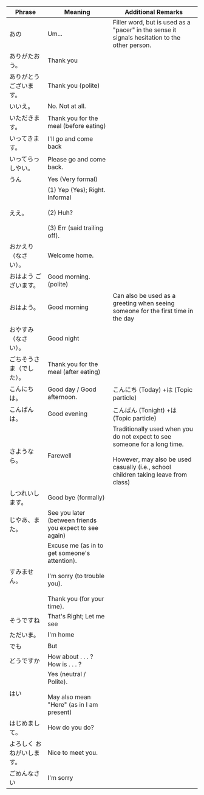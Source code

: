 
| Phrase        | Meaning                                                                                                             | Additional Remarks                                                                                                                                                   |
| ------------- | ------------------------------------------------------------------------------------------------------------------- | -------------------------------------------------------------------------------------------------------------------------------------------------------------------- |
| あの            | Um...                                                                                                               | Filler word, but  is used as a "pacer" in the sense it signals hesitation to the other person.                                                                       |
| ありがたおう。<br>   | Thank you                                                                                                           |                                                                                                                                                                      |
| ありがとう ございます。  | Thank you (polite)                                                                                                  |                                                                                                                                                                      |
| いいえ。          | No. Not at all.                                                                                                     |                                                                                                                                                                      |
| いただきます。       | Thank you for the meal (before eating)                                                                              |                                                                                                                                                                      |
| いってきます。       | I'll go and come back                                                                                               |                                                                                                                                                                      |
| いってらっしやい。     | Please go and come back.                                                                                            |                                                                                                                                                                      |
| うん            | Yes (Very formal)                                                                                                   |                                                                                                                                                                      |
| ええ。           | (1) Yep (Yes); Right. Informal<br><br>(2) Huh?<br><br>(3) Err (said trailing off).                                  |                                                                                                                                                                      |
| おかえり（なさい）。    | Welcome home.                                                                                                       |                                                                                                                                                                      |
| おはよう ございます。   | Good morning. (polite)                                                                                              |                                                                                                                                                                      |
| おはよう。         | Good morning                                                                                                        | Can also be used as a greeting when seeing someone for the first time in the day                                                                                     |
| おやすみ（なさい）。    | Good night                                                                                                          |                                                                                                                                                                      |
| ごちそうさま（でした）。  | Thank you for the meal (after eating)                                                                               |                                                                                                                                                                      |
| こんにちは。        | Good day / Good afternoon.                                                                                          | こんにち (Today) +は (Topic particle)                                                                                                                                     |
| こんばんは。        | Good evening                                                                                                        | こんばん (Tonight) +は (Topic particle)                                                                                                                                   |
| さようなら。        | Farewell                                                                                                            | Traditionally used when you do not expect to see someone for  a long time.<br><br>However, may also be used casually (i.e., school children taking leave from class) |
| しつれいします。      | Good bye (formally)                                                                                                 |                                                                                                                                                                      |
| じやあ、また。       | See you later  (between friends you expect to see again)                                                            |                                                                                                                                                                      |
| すみません。        | Excuse me (as in to get someone's attention). <br><br>I'm sorry (to trouble you).<br><br>Thank you (for your time). |                                                                                                                                                                      |
| そうですね         | That's Right; Let me see                                                                                            |                                                                                                                                                                      |
| ただいま。         | I'm home                                                                                                            |                                                                                                                                                                      |
| でも            | But                                                                                                                 |                                                                                                                                                                      |
| どうですか         | How about . . . ? How is . . . ?                                                                                    |                                                                                                                                                                      |
| はい            | Yes (neutral / Polite).<br><br>May also mean "Here" (as in I am present)                                            |                                                                                                                                                                      |
| はじめまして。       | How do you do?                                                                                                      |                                                                                                                                                                      |
| よろしく おねがいします。 | Nice to meet you.                                                                                                   |                                                                                                                                                                      |
| ごめんなさい        | I'm sorry                                                                                                           |                                                                                                                                                                      |

